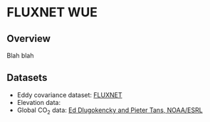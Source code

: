 # FLUXNET WUE

## Overview ##
Blah blah

## Datasets

* Eddy covariance dataset: [FLUXNET](http://fluxnet.fluxdata.org/data/fluxnet2015-dataset/)
* Elevation data:
* Global CO<sub>2</sub> data: [Ed Dlugokencky and Pieter Tans, NOAA/ESRL](www.esrl.noaa.gov/gmd/ccgg/trends/)
